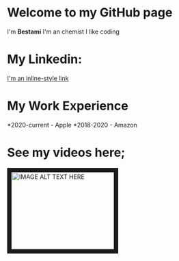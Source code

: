 # Welcome to my GitHub page
I'm **Bestami**
I'm an chemist
I like coding
# My Linkedin:
[I'm an inline-style link](https://www.google.com)

# My Work Experience
*2020-current - Apple
*2018-2020 - Amazon

# See my videos here;
<a href="http://www.youtube.com/watch?feature=player_embedded&v=YOUTUBE_VIDEO_ID_HERE
" target="_blank"><img src="http://img.youtube.com/vi/YOUTUBE_VIDEO_ID_HERE/0.jpg" 
alt="IMAGE ALT TEXT HERE" width="240" height="180" border="10" /></a>

